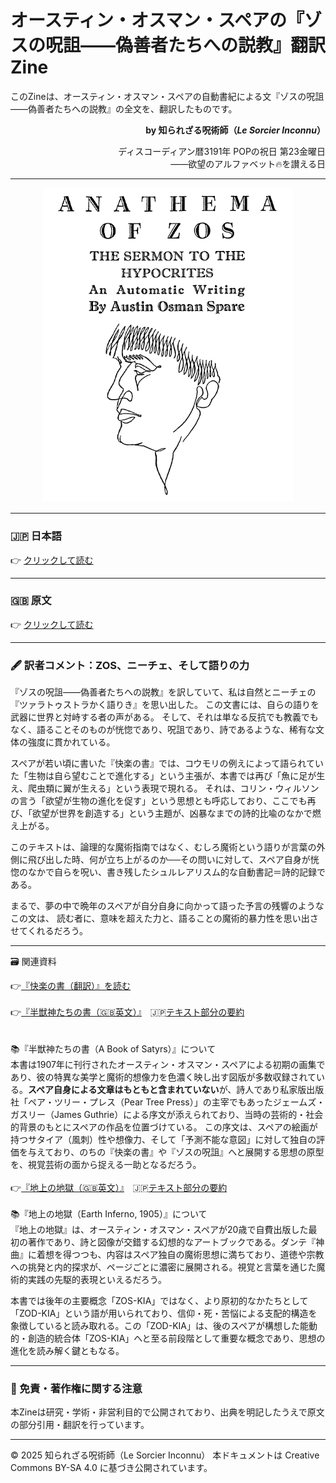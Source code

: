 # オースティン・オスマン・スペアの『ゾスの呪詛――偽善者たちへの説教』翻訳Zine

このZineは、オースティン・オスマン・スペアの自動書紀による文『ゾスの呪詛――偽善者たちへの説教』の全文を、翻訳したものです。

<div align="right">

**by 知られざる呪術師（*Le Sorcier Inconnu*）**  

ディスコーディアン暦3191年 POPの祝日 第23金曜日  
――欲望のアルファベット🔥を讃える日  

</div>

---
<div align="center">
 <img src="Anathema_of_Zos1.png" width="400">
</div>

---

### 🇯🇵 日本語


👉 [クリックして読む](Anathema_of_Zos_J.md)

---

### 🇬🇧 原文

👉 [クリックして読む](Anathema_of_Zos_E.md)

---

### 🖋️ 訳者コメント：ZOS、ニーチェ、そして語りの力

『ゾスの呪詛――偽善者たちへの説教』を訳していて、私は自然とニーチェの『ツァラトゥストラかく語りき』を思い出した。
この文書には、自らの語りを武器に世界と対峙する者の声がある。
そして、それは単なる反抗でも教義でもなく、語ることそのものが恍惚であり、呪詛であり、詩であるような、稀有な文体の強度に貫かれている。

スペアが若い頃に書いた『快楽の書』では、コウモリの例えによって語られていた「生物は自ら望むことで進化する」という主張が、本書では再び「魚に足が生え、爬虫類に翼が生える」という表現で現れる。
それは、コリン・ウィルソンの言う「欲望が生物の進化を促す」という思想とも呼応しており、ここでも再び、「欲望が世界を創造する」という主題が、凶暴なまでの詩的比喩のなかで燃え上がる。

このテキストは、論理的な魔術指南ではなく、むしろ魔術という語りが言葉の外側に飛び出した時、何が立ち上がるのか──その問いに対して、スペア自身が恍惚のなかで自らを呪い、書き残したシュルレアリスム的な自動書記＝詩的記録である。

まるで、夢の中で晩年のスペアが自分自身に向かって語った予言の残響のようなこの文は、
読む者に、意味を超えた力と、語ることの魔術的暴力性を思い出させてくれるだろう。

---

🗃 関連資料

👉[『快楽の書（翻訳）』を読む](https://github.com/ravensgate-tux/book_of_pleasure/blob/main/README.md) 
<br>
<br>
👉[『半獣神たちの書（🇬🇧英文）』](AustinOsmanSpare-ABookOfSatyrs-ocr.pdf)　🇯🇵[テキスト部分の要約](satyrs_summary.md)<br><br>
<br>
📚『半獣神たちの書（A Book of Satyrs）』について<br>
本書は1907年に刊行されたオースティン・オスマン・スペアによる初期の画集であり、彼の特異な美学と魔術的想像力を色濃く映し出す図版が多数収録されている。**スペア自身による文章はもともと含まれていない**が、詩人であり私家版出版社「ペア・ツリー・プレス（Pear Tree Press）」の主宰でもあったジェームズ・ガスリー（James Guthrie）による序文が添えられており、当時の芸術的・社会的背景のもとにスペアの作品を位置づけている。
この序文は、スペアの絵画が持つサタイア（風刺）性や想像力、そして「予測不能な意図」に対して独自の評価を与えており、のちの『快楽の書』や『ゾスの呪詛』へと展開する思想の原型を、視覚芸術の面から捉える一助となるだろう。
<br><br>
👉[『地上の地獄（🇬🇧英文）』](37355088-Austin-Osman-Spare-Earth-Inferno-1905-ocr.pdf)　🇯🇵[テキスト部分の要約](earth_inferno_summary.md)
<br>
<br>
📚『地上の地獄（Earth Inferno, 1905）』について<br>
『地上の地獄』は、オースティン・オスマン・スペアが20歳で自費出版した最初の著作であり、詩と図像が交錯する幻想的なアートブックである。ダンテ『神曲』に着想を得つつも、内容はスペア独自の魔術思想に満ちており、道徳や宗教への挑発と内的探求が、ページごとに濃密に展開される。視覚と言葉を通じた魔術的実践の先駆的表現といえるだろう。

本書では後年の主要概念「ZOS-KIA」ではなく、より原初的なかたちとして「ZOD-KIA」という語が用いられており、信仰・死・苦悩による支配的構造を象徴していると読み取れる。この「ZOD-KIA」は、後のスペアが構想した能動的・創造的統合体「ZOS-KIA」へと至る前段階として重要な概念であり、思想の進化を読み解く鍵ともなる。

---

### 🔖 免責・著作権に関する注意

本Zineは研究・学術・非営利目的で公開されており、出典を明記したうえで原文の部分引用・翻訳を行っています。

----

© 2025 知られざる呪術師（Le Sorcier Inconnu）
本ドキュメントは Creative Commons BY-SA 4.0 に基づき公開されています。

